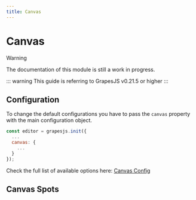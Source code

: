 ```yaml
---
title: Canvas
---
```


# Canvas

> [!WARNING]
> The documentation of this module is still a work in progress.

::: warning
This guide is referring to GrapesJS v0.21.5 or higher
:::


## Configuration

To change the default configurations you have to pass the `canvas` property with the main configuration object.

```js
const editor = grapesjs.init({
  ...
  canvas: {
    ...
  }
});
```

Check the full list of available options here: [Canvas Config](https://github.com/GrapesJS/grapesjs/blob/master/src/canvas/config/config.ts)


## Canvas Spots